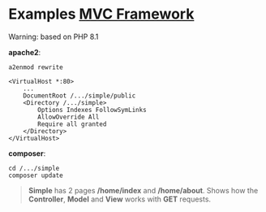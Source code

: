 # Examples [MVC Framework](https://github.com/stuhi/php-mvc)

Warning: based on PHP 8.1

**apache2**:
```
a2enmod rewrite
```
```
<VirtualHost *:80>
    ...
    DocumentRoot /.../simple/public
    <Directory /.../simple>
        Options Indexes FollowSymLinks
        AllowOverride All
        Require all granted
    </Directory>
</VirtualHost>
```
**composer**:
```
cd /.../simple
composer update
```
>**Simple** has 2 pages **/home/index** and **/home/about**.
Shows how the **Controller**, **Model** and **View** works with **GET** requests.
